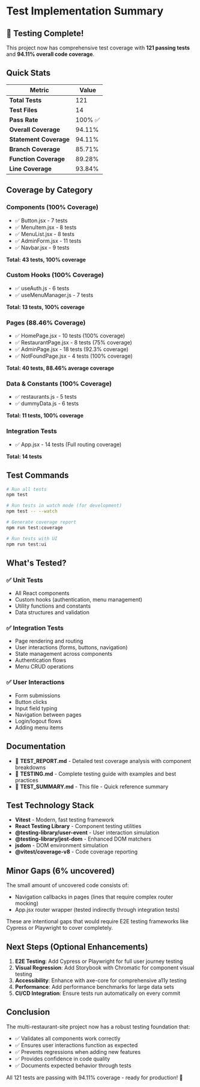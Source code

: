 # Test Implementation Summary

## 🎉 Testing Complete!

This project now has comprehensive test coverage with **121 passing tests** and **94.11% overall code coverage**.

## Quick Stats

| Metric | Value |
|--------|-------|
| **Total Tests** | 121 |
| **Test Files** | 14 |
| **Pass Rate** | 100% ✅ |
| **Overall Coverage** | 94.11% |
| **Statement Coverage** | 94.11% |
| **Branch Coverage** | 85.71% |
| **Function Coverage** | 89.28% |
| **Line Coverage** | 93.84% |

## Coverage by Category

### Components (100% Coverage)
- ✅ Button.jsx - 7 tests
- ✅ MenuItem.jsx - 8 tests
- ✅ MenuList.jsx - 8 tests
- ✅ AdminForm.jsx - 11 tests
- ✅ Navbar.jsx - 9 tests

**Total: 43 tests, 100% coverage**

### Custom Hooks (100% Coverage)
- ✅ useAuth.js - 6 tests
- ✅ useMenuManager.js - 7 tests

**Total: 13 tests, 100% coverage**

### Pages (88.46% Coverage)
- ✅ HomePage.jsx - 10 tests (100% coverage)
- ✅ RestaurantPage.jsx - 8 tests (75% coverage)
- ✅ AdminPage.jsx - 18 tests (92.3% coverage)
- ✅ NotFoundPage.jsx - 4 tests (100% coverage)

**Total: 40 tests, 88.46% average coverage**

### Data & Constants (100% Coverage)
- ✅ restaurants.js - 5 tests
- ✅ dummyData.js - 6 tests

**Total: 11 tests, 100% coverage**

### Integration Tests
- ✅ App.jsx - 14 tests (Full routing coverage)

**Total: 14 tests**

## Test Commands

```bash
# Run all tests
npm test

# Run tests in watch mode (for development)
npm test -- --watch

# Generate coverage report
npm run test:coverage

# Run tests with UI
npm run test:ui
```

## What's Tested?

### ✅ Unit Tests
- All React components
- Custom hooks (authentication, menu management)
- Utility functions and constants
- Data structures and validation

### ✅ Integration Tests
- Page rendering and routing
- User interactions (forms, buttons, navigation)
- State management across components
- Authentication flows
- Menu CRUD operations

### ✅ User Interactions
- Form submissions
- Button clicks
- Input field typing
- Navigation between pages
- Login/logout flows
- Adding menu items

## Documentation

- 📄 **TEST_REPORT.md** - Detailed test coverage analysis with component breakdowns
- 📄 **TESTING.md** - Complete testing guide with examples and best practices
- 📄 **TEST_SUMMARY.md** - This file - Quick reference summary

## Test Technology Stack

- **Vitest** - Modern, fast testing framework
- **React Testing Library** - Component testing utilities
- **@testing-library/user-event** - User interaction simulation
- **@testing-library/jest-dom** - Enhanced DOM matchers
- **jsdom** - DOM environment simulation
- **@vitest/coverage-v8** - Code coverage reporting

## Minor Gaps (6% uncovered)

The small amount of uncovered code consists of:
- Navigation callbacks in pages (lines that require complex router mocking)
- App.jsx router wrapper (tested indirectly through integration tests)

These are intentional gaps that would require E2E testing frameworks like Cypress or Playwright to cover completely.

## Next Steps (Optional Enhancements)

1. **E2E Testing**: Add Cypress or Playwright for full user journey testing
2. **Visual Regression**: Add Storybook with Chromatic for component visual testing
3. **Accessibility**: Enhance with axe-core for comprehensive a11y testing
4. **Performance**: Add performance benchmarks for large data sets
5. **CI/CD Integration**: Ensure tests run automatically on every commit

## Conclusion

The multi-restaurant-site project now has a robust testing foundation that:
- ✅ Validates all components work correctly
- ✅ Ensures user interactions function as expected
- ✅ Prevents regressions when adding new features
- ✅ Provides confidence in code quality
- ✅ Documents expected behavior through tests

All 121 tests are passing with 94.11% coverage - ready for production! 🚀
